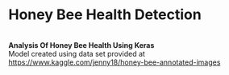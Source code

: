 # Honey Bee Health Detection
<br><b>Analysis Of Honey Bee Health Using Keras</b>
<br>Model created using data set provided at https://www.kaggle.com/jenny18/honey-bee-annotated-images
<br>
